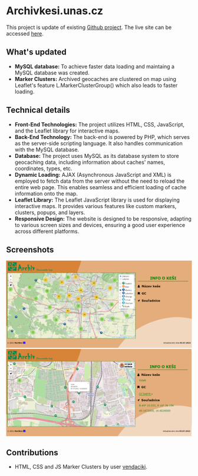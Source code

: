 # Archivkesi.unas.cz
This project is update of existing [Github project](https://github.com/xSilence8x/JS-archived-geocaches-map-website).
The live site can be accessed [here](http://archivkesi.unas.cz).

## What's updated
- **MySQL database:** To achieve faster data loading and maintaing a MySQL database was created. 
- **Marker Clusters:** Archived geocaches are clustered on map using Leaflet's feature L.MarkerClusterGroup() which also leads to faster loading.

## Technical details
- **Front-End Technologies:** The project utilizes HTML, CSS, JavaScript, and the Leaflet library for interactive maps.
- **Back-End Technology:** The back-end is powered by PHP, which serves as the server-side scripting language. It also handles communication with the MySQL database.
- **Database:** The project uses MySQL as its database system to store geocaching data, including information about caches' names, coordinates, types, etc.
- **Dynamic Loading:** AJAX (Asynchronous JavaScript and XML) is employed to fetch data from the server without the need to reload the entire web page. This enables seamless and efficient loading of cache information onto the map.
- **Leaflet Library:** The Leaflet JavaScript library is used for displaying interactive maps. It provides various features like custom markers, clusters, popups, and layers.
- **Responsive Design:** The website is designed to be responsive, adapting to various screen sizes and devices, ensuring a good user experience across different platforms.

## Screenshots
![Choose type](https://github.com/xSilence8x/Archivkesi.unas.cz/blob/master/screenshot01.png)
![Geocache detail shown](https://github.com/xSilence8x/Archivkesi.unas.cz/blob/master/screenshot02.png)

## Contributions
- HTML, CSS and JS Marker Clusters by user [vendaciki](https://github.com/vendaciki).
